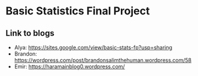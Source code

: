 # Basic Statistics Final Project
## Link to blogs
- Alya: https://sites.google.com/view/basic-stats-fp?usp=sharing
- Brandon: https://wordpress.com/post/brandonsalimthehuman.wordpress.com/58
- Emir: https://haramainblog0.wordpress.com/
